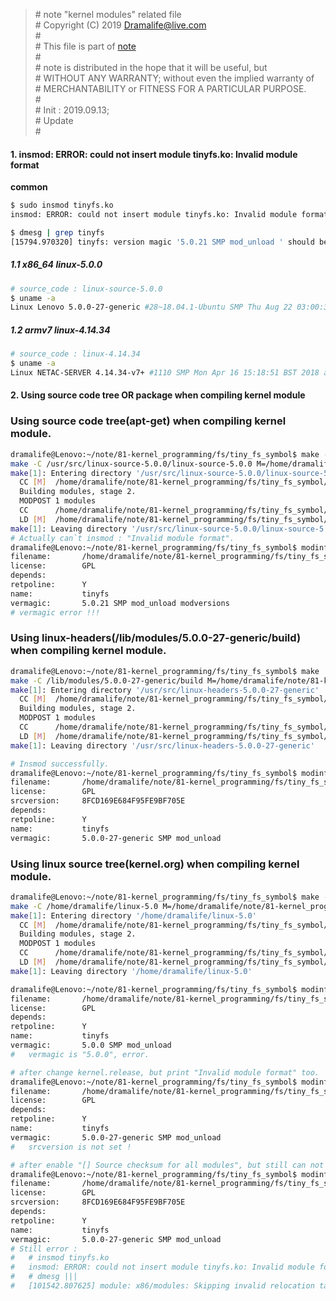 > \# note "kernel modules" related file  
\# Copyright (C) 2019 Dramalife@live.com  
\#   
\# This file is part of [note](https://github.com/Dramalife/note.git)  
\#   
\# note is distributed in the hope that it will be useful, but  
\# WITHOUT ANY WARRANTY; without even the implied warranty of  
\# MERCHANTABILITY or FITNESS FOR A PARTICULAR PURPOSE.  
\#  
\# Init : 2019.09.13;  
\# Update   
\#  
  


#### 1. insmod: ERROR: could not insert module tinyfs.ko: Invalid module format

**common**
```bash
$ sudo insmod tinyfs.ko
insmod: ERROR: could not insert module tinyfs.ko: Invalid module format

$ dmesg | grep tinyfs
[15794.970320] tinyfs: version magic '5.0.21 SMP mod_unload ' should be '5.0.0-27-generic SMP mod_unload '
```

##### 1.1 x86_64 linux-5.0.0

```bash
# source_code : linux-source-5.0.0
$ uname -a
Linux Lenovo 5.0.0-27-generic #28~18.04.1-Ubuntu SMP Thu Aug 22 03:00:32 UTC 2019 x86_64 x86_64 x86_64 GNU/Linux
```

##### 1.2 armv7 linux-4.14.34
```bash
# source_code : linux-4.14.34 
$ uname -a
Linux NETAC-SERVER 4.14.34-v7+ #1110 SMP Mon Apr 16 15:18:51 BST 2018 armv7l GNU/Linux
```

#### 2. Using source code tree OR package when compiling kernel module

### Using source code tree(apt-get) when compiling kernel module.
```bash
dramalife@Lenovo:~/note/81-kernel_programming/fs/tiny_fs_symbol$ make -f Makefile_source
make -C /usr/src/linux-source-5.0.0/linux-source-5.0.0 M=/home/dramalife/note/81-kernel_programming/fs/tiny_fs_symbol modules
make[1]: Entering directory '/usr/src/linux-source-5.0.0/linux-source-5.0.0'
  CC [M]  /home/dramalife/note/81-kernel_programming/fs/tiny_fs_symbol/tinyfs.o
  Building modules, stage 2.
  MODPOST 1 modules
  CC      /home/dramalife/note/81-kernel_programming/fs/tiny_fs_symbol/tinyfs.mod.o
  LD [M]  /home/dramalife/note/81-kernel_programming/fs/tiny_fs_symbol/tinyfs.ko
make[1]: Leaving directory '/usr/src/linux-source-5.0.0/linux-source-5.0.0'
# Actually can`t insmod : "Invalid module format".
dramalife@Lenovo:~/note/81-kernel_programming/fs/tiny_fs_symbol$ modinfo tinyfs.ko
filename:       /home/dramalife/note/81-kernel_programming/fs/tiny_fs_symbol/tinyfs.ko
license:        GPL
depends:
retpoline:      Y
name:           tinyfs
vermagic:       5.0.21 SMP mod_unload modversions
# vermagic error !!!
```

### Using linux-headers(/lib/modules/5.0.0-27-generic/build) when compiling kernel module.
```bash
dramalife@Lenovo:~/note/81-kernel_programming/fs/tiny_fs_symbol$ make
make -C /lib/modules/5.0.0-27-generic/build M=/home/dramalife/note/81-kernel_programming/fs/tiny_fs_symbol modules
make[1]: Entering directory '/usr/src/linux-headers-5.0.0-27-generic'
  CC [M]  /home/dramalife/note/81-kernel_programming/fs/tiny_fs_symbol/tinyfs.o
  Building modules, stage 2.
  MODPOST 1 modules
  CC      /home/dramalife/note/81-kernel_programming/fs/tiny_fs_symbol/tinyfs.mod.o
  LD [M]  /home/dramalife/note/81-kernel_programming/fs/tiny_fs_symbol/tinyfs.ko
make[1]: Leaving directory '/usr/src/linux-headers-5.0.0-27-generic'

# Insmod successfully.
dramalife@Lenovo:~/note/81-kernel_programming/fs/tiny_fs_symbol$ modinfo tinyfs.ko
filename:       /home/dramalife/note/81-kernel_programming/fs/tiny_fs_symbol/tinyfs.ko
license:        GPL
srcversion:     8FCD169E684F95FE9BF705E
depends:
retpoline:      Y
name:           tinyfs
vermagic:       5.0.0-27-generic SMP mod_unload
```

### Using linux source tree(kernel.org) when compiling kernel module.
```bash
dramalife@Lenovo:~/note/81-kernel_programming/fs/tiny_fs_symbol$ make -f Makefile_org
make -C /home/dramalife/linux-5.0 M=/home/dramalife/note/81-kernel_programming/fs/tiny_fs_symbol modules
make[1]: Entering directory '/home/dramalife/linux-5.0'
  CC [M]  /home/dramalife/note/81-kernel_programming/fs/tiny_fs_symbol/tinyfs.o
  Building modules, stage 2.
  MODPOST 1 modules
  CC      /home/dramalife/note/81-kernel_programming/fs/tiny_fs_symbol/tinyfs.mod.o
  LD [M]  /home/dramalife/note/81-kernel_programming/fs/tiny_fs_symbol/tinyfs.ko
make[1]: Leaving directory '/home/dramalife/linux-5.0'

dramalife@Lenovo:~/note/81-kernel_programming/fs/tiny_fs_symbol$ modinfo tinyfs.ko
filename:       /home/dramalife/note/81-kernel_programming/fs/tiny_fs_symbol/tinyfs.ko
license:        GPL
depends:
retpoline:      Y
name:           tinyfs
vermagic:       5.0.0 SMP mod_unload
# 	vermagic is "5.0.0", error.

# after change kernel.release, but print "Invalid module format" too.
dramalife@Lenovo:~/note/81-kernel_programming/fs/tiny_fs_symbol$ modinfo tinyfs.ko
filename:       /home/dramalife/note/81-kernel_programming/fs/tiny_fs_symbol/tinyfs.ko
license:        GPL
depends:
retpoline:      Y
name:           tinyfs
vermagic:       5.0.0-27-generic SMP mod_unload
# 	srcversion is not set !

# after enable "[] Source checksum for all modules", but still can not load.
dramalife@Lenovo:~/note/81-kernel_programming/fs/tiny_fs_symbol$ modinfo tinyfs.ko
filename:       /home/dramalife/note/81-kernel_programming/fs/tiny_fs_symbol/tinyfs.ko
license:        GPL
srcversion:     8FCD169E684F95FE9BF705E
depends:
retpoline:      Y
name:           tinyfs
vermagic:       5.0.0-27-generic SMP mod_unload
# Still error :
#	# insmod tinyfs.ko
#	insmod: ERROR: could not insert module tinyfs.ko: Invalid module format
#	# dmesg |||
#	[101542.807625] module: x86/modules: Skipping invalid relocation target, existing value is nonzero for type 1, loc 000000004f3c889e, val ffffffffc1005710

```

